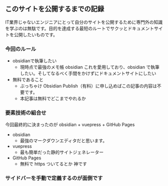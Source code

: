 ## このサイトを公開するまでの記録
IT業界じゃないエンジニアにとって自分のサイトを公開するために専門外の知識を学ぶのは無駄です。目的を達成する最短のルートでサクッとドキュメントサイトを公開したいものです。

### 今回のルール
- obsidianで執筆したい
	- 現時点で最強のメモ帳 obsidian これを愛用しており、obsidian で執筆したい。そしてなるべく手間をかけずにドキュメントサイトにしたい
- 無料であること
	- ぶっちゃけ Obsidian Publish（有料）に申し込めばこの記事の内容は不要です。
	- 本記事は無料でどこまでやれるか

### 要素技術の組合せ
今回最終的に決まったのが
obsidian + vuepress + GitHub Pages

- obsidian 
	- 最強のマークダウンエディタだと思います。
- vuepress
	- 最も簡単だった静的サイトジェネレーター
- GitHub Pages
	- 無料で https ついてるとか 神です

### サイドバーを手動で定義するのが面倒です


